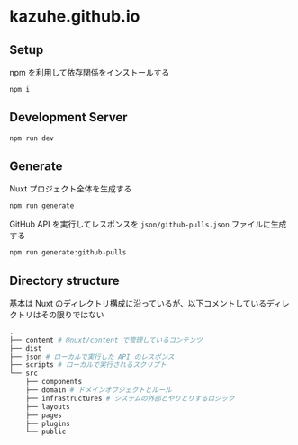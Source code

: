 # kazuhe.github.io

## Setup

npm を利用して依存関係をインストールする

```bash
npm i
```

## Development Server

```bash
npm run dev
```

## Generate

Nuxt プロジェクト全体を生成する

```bash
npm run generate
```

GitHub API を実行してレスポンスを `json/github-pulls.json` ファイルに生成する

```bash
npm run generate:github-pulls
```

## Directory structure

基本は Nuxt のディレクトリ構成に沿っているが、以下コメントしているディレクトリはその限りではない

```bash
.
├── content # @nuxt/content で管理しているコンテンツ
├── dist
├── json # ローカルで実行した API のレスポンス
├── scripts # ローカルで実行されるスクリプト
└── src
    ├── components
    ├── domain # ドメインオブジェクトとルール
    ├── infrastructures # システムの外部とやりとりするロジック
    ├── layouts
    ├── pages
    ├── plugins
    └── public
```
